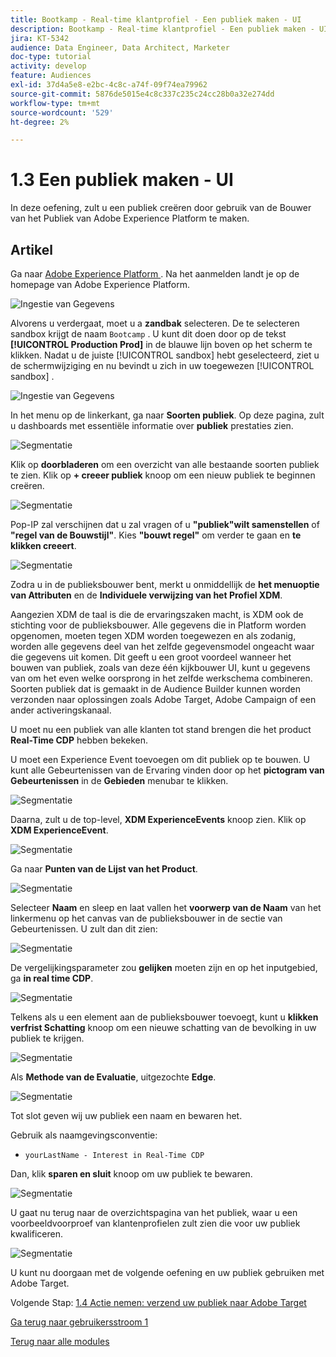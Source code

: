 ```yaml
---
title: Bootkamp - Real-time klantprofiel - Een publiek maken - UI
description: Bootkamp - Real-time klantprofiel - Een publiek maken - UI
jira: KT-5342
audience: Data Engineer, Data Architect, Marketer
doc-type: tutorial
activity: develop
feature: Audiences
exl-id: 37d4a5e8-e2bc-4c8c-a74f-09f74ea79962
source-git-commit: 5876de5015e4c8c337c235c24cc28b0a32e274dd
workflow-type: tm+mt
source-wordcount: '529'
ht-degree: 2%

---
```


# 1.3 Een publiek maken - UI

In deze oefening, zult u een publiek creëren door gebruik van de Bouwer van het Publiek van Adobe Experience Platform te maken.

## Artikel

Ga naar [ Adobe Experience Platform ](https://experience.adobe.com/platform). Na het aanmelden landt je op de homepage van Adobe Experience Platform.

![ Ingestie van Gegevens ](./images/home.png)

Alvorens u verdergaat, moet u a **zandbak** selecteren. De te selecteren sandbox krijgt de naam ``Bootcamp`` . U kunt dit doen door op de tekst **[!UICONTROL Production Prod]** in de blauwe lijn boven op het scherm te klikken. Nadat u de juiste [!UICONTROL sandbox] hebt geselecteerd, ziet u de schermwijziging en nu bevindt u zich in uw toegewezen [!UICONTROL sandbox] .

![ Ingestie van Gegevens ](./images/sb1.png)

In het menu op de linkerkant, ga naar **Soorten publiek**. Op deze pagina, zult u dashboards met essentiële informatie over **publiek** prestaties zien.

![Segmentatie](./images/menuseg.png)

Klik op **doorbladeren** om een overzicht van alle bestaande soorten publiek te zien. Klik op **+ creeer publiek** knoop om een nieuw publiek te beginnen creëren.


![Segmentatie](./images/segmentationui.png)

Pop-IP zal verschijnen dat u zal vragen of u **&quot;publiek&quot;wilt samenstellen** of **&quot;regel van de Bouwstijl&quot;**. Kies **&quot;bouwt regel&quot;** om verder te gaan en **te klikken creeert**.

![Segmentatie][def]

Zodra u in de publieksbouwer bent, merkt u onmiddellijk de **het menuoptie van Attributen** en de **Individuele verwijzing van het Profiel XDM**.


Aangezien XDM de taal is die de ervaringszaken macht, is XDM ook de stichting voor de publieksbouwer. Alle gegevens die in Platform worden opgenomen, moeten tegen XDM worden toegewezen en als zodanig, worden alle gegevens deel van het zelfde gegevensmodel ongeacht waar die gegevens uit komen. Dit geeft u een groot voordeel wanneer het bouwen van publiek, zoals van deze één kijkbouwer UI, kunt u gegevens van om het even welke oorsprong in het zelfde werkschema combineren. Soorten publiek dat is gemaakt in de Audience Builder kunnen worden verzonden naar oplossingen zoals Adobe Target, Adobe Campaign of een ander activeringskanaal.

U moet nu een publiek van alle klanten tot stand brengen die het product **Real-Time CDP** hebben bekeken.

U moet een Experience Event toevoegen om dit publiek op te bouwen. U kunt alle Gebeurtenissen van de Ervaring vinden door op het **pictogram van Gebeurtenissen** in de **Gebieden** menubar te klikken.

![Segmentatie](./images/findee.png)

Daarna, zult u de top-level, **XDM ExperienceEvents** knoop zien. Klik op **XDM ExperienceEvent**.

![Segmentatie](./images/see.png)

Ga naar **Punten van de Lijst van het Product**.

![Segmentatie](./images/plitems.png)

Selecteer **Naam** en sleep en laat vallen het **voorwerp van de Naam** van het linkermenu op het canvas van de publieksbouwer in de **&#x200B;**&#x200B;sectie van Gebeurtenissen. U zult dan dit zien:

![Segmentatie](./images/eewebpdtlname.png)

De vergelijkingsparameter zou **gelijken** moeten zijn en op het inputgebied, ga **in real time CDP**.

![Segmentatie](./images/pv.png)

Telkens als u een element aan de publieksbouwer toevoegt, kunt u **klikken verfrist Schatting** knoop om een nieuwe schatting van de bevolking in uw publiek te krijgen.

![Segmentatie](./images/refreshest.png)

Als **Methode van de Evaluatie**, uitgezochte **Edge**.

![Segmentatie](./images/evedge.png)

Tot slot geven wij uw publiek een naam en bewaren het.

Gebruik als naamgevingsconventie:

- `yourLastName - Interest in Real-Time CDP`

Dan, klik **sparen en sluit** knoop om uw publiek te bewaren.

![Segmentatie](./images/segmentname.png)

U gaat nu terug naar de overzichtspagina van het publiek, waar u een voorbeeldvoorproef van klantenprofielen zult zien die voor uw publiek kwalificeren.

![Segmentatie](./images/savedsegment.png)

U kunt nu doorgaan met de volgende oefening en uw publiek gebruiken met Adobe Target.

Volgende Stap: [ 1.4 Actie nemen: verzend uw publiek naar Adobe Target ](./ex4.md)

[Ga terug naar gebruikersstroom 1](./uc1.md)

[Terug naar alle modules](../../overview.md)


[def]: ./images/segmentationpopup.png

